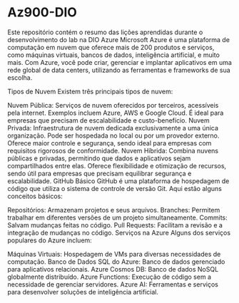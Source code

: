 # Az900-DIO
Este repositório contém o resumo das lições aprendidas durante o desenvolvimento do lab na DIO
Azure
Microsoft Azure é uma plataforma de computação em nuvem que oferece mais de 200 produtos e serviços, como máquinas virtuais, bancos de dados, inteligência artificial, e muito mais. Com Azure, você pode criar, gerenciar e implantar aplicativos em uma rede global de data centers, utilizando as ferramentas e frameworks de sua escolha.

Tipos de Nuvem
Existem três principais tipos de nuvem:

Nuvem Pública: Serviços de nuvem oferecidos por terceiros, acessíveis pela internet. Exemplos incluem Azure, AWS e Google Cloud. É ideal para empresas que precisam de escalabilidade e custo-benefício.
Nuvem Privada: Infraestrutura de nuvem dedicada exclusivamente a uma única organização. Pode ser hospedada no local ou por um provedor externo. Oferece maior controle e segurança, sendo ideal para empresas com requisitos rigorosos de conformidade.
Nuvem Híbrida: Combina nuvens públicas e privadas, permitindo que dados e aplicativos sejam compartilhados entre elas. Oferece flexibilidade e otimização de recursos, sendo útil para empresas que precisam equilibrar segurança e escalabilidade.
GitHub Básico
GitHub é uma plataforma de hospedagem de código que utiliza o sistema de controle de versão Git. Aqui estão alguns conceitos básicos:

Repositórios: Armazenam projetos e seus arquivos.
Branches: Permitem trabalhar em diferentes versões de um projeto simultaneamente.
Commits: Salvam mudanças feitas no código.
Pull Requests: Facilitam a revisão e a integração de mudanças no código.
Serviços na Azure
Alguns dos serviços populares do Azure incluem:

Máquinas Virtuais: Hospedagem de VMs para diversas necessidades de computação.
Banco de Dados SQL do Azure: Banco de dados gerenciado para aplicativos relacionais.
Azure Cosmos DB: Banco de dados NoSQL globalmente distribuído.
Azure Functions: Execução de código sem a necessidade de gerenciar servidores.
Azure AI: Ferramentas e serviços para desenvolver soluções de inteligência artificial.
